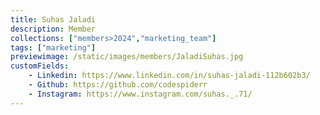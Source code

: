 ```yaml
---
title: Suhas Jaladi
description: Member
collections: ["members>2024","marketing_team"]
tags: ["marketing"]
previewimage: /static/images/members/JaladiSuhas.jpg
customFields:
    - Linkedin: https://www.linkedin.com/in/suhas-jaladi-112b602b3/
    - Github: https://github.com/codespiderr
    - Instagram: https://www.instagram.com/suhas._.71/
---
```

